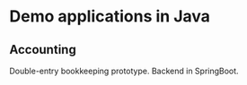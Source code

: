 # Demo applications in Java

## Accounting

Double-entry bookkeeping prototype. Backend in SpringBoot.
